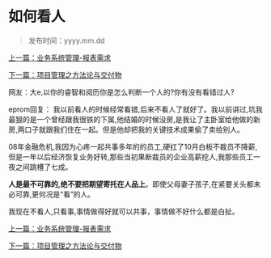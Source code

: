 # 如何看人
>
>发布时间：yyyy.mm.dd

[上一篇：业务系统管理-报表需求](/work/article11)

[下一篇：项目管理之方法论与交付物](/work/article13)

网友：大e,以你的睿智和阅历你是怎么判断一个人的?你有没有看错过人? 

eprom回复： 我以前看人的时候经常看错,后来不看人了就好了。我以前讲过,坑我最狠的是一个曾经跟我很铁的下属,他结婚的时候没房,是我让了主卧室给他做的新房,两口子就跟我们住在一起。但是他却把我的关键技术成果偷了卖给别人。 

08年金融危机,我因为心疼一起共事多年的的员工,硬扛了10月白板不裁员不降薪,但是一年以后经济恢复业务好转,那些当初果断裁员的企业高薪挖人,我那些员工一夜之间跳槽了七成。 

**人是最不可靠的,绝不要把期望寄托在人品上**。即使父母妻子孩子,在紧要关头都未必可靠,更何况是“看”的人。 

我现在不看人,只看事,事情做得好就可以共事，事情做不好什么都是白扯。

[上一篇：业务系统管理-报表需求](/work/article11)

[下一篇：项目管理之方法论与交付物](/work/article13)



















​     











